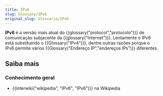 ```yaml
---
title: IPv6
slug: Glossary/IPv6
original_slug: Glossario/IPv6
---
```

**IPv6** é a versão mais atual do {{glossary("protocol","protocolo")}} de comunicação subjacente da {{glossary("Internet")}}. Lentamente o IPv6 está substituindo o {{Glossary("IPv4")}}, dentre outras razões porque o IPv6 permite vários {{Glossary("Endereço IP","endereços IPs")}} diferentes.

## Saiba mais

### Conhecimento geral

- {{interwiki("wikipedia", "IPv6", "IPv6")}} na Wikipedia
